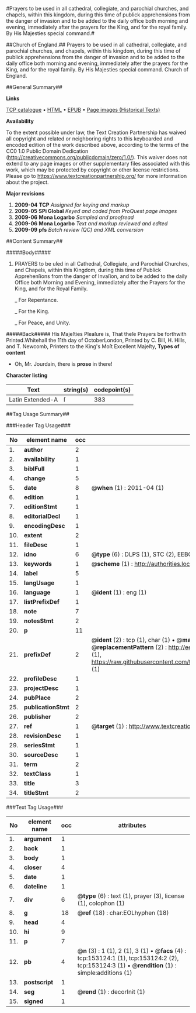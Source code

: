 #Prayers to be used in all cathedral, collegiate, and parochial churches, and chapels, within this kingdom, during this time of publick apprehensions from the danger of invasion and to be added to the daily office both morning and evening, immediately after the prayers for the King, and for the royal family. By His Majesties special command.#

##Church of England.##
Prayers to be used in all cathedral, collegiate, and parochial churches, and chapels, within this kingdom, during this time of publick apprehensions from the danger of invasion and to be added to the daily office both morning and evening, immediately after the prayers for the King, and for the royal family. By His Majesties special command.
Church of England.

##General Summary##

**Links**

[TCP catalogue](http://www.ota.ox.ac.uk/tcp/)  • 
[HTML](http://tei.it.ox.ac.uk/tcp/Texts-HTML/free/A79/A79695.html)  • 
[EPUB](http://tei.it.ox.ac.uk/tcp/Texts-EPUB/free/A79/A79695.epub) • 
[Page images (Historical Texts)](https://historicaltexts.jisc.ac.uk/eebo-99899343e)

**Availability**

To the extent possible under law, the Text Creation Partnership has waived all copyright and related or neighboring rights to this keyboarded and encoded edition of the work described above, according to the terms of the CC0 1.0 Public Domain Dedication (http://creativecommons.org/publicdomain/zero/1.0/). This waiver does not extend to any page images or other supplementary files associated with this work, which may be protected by copyright or other license restrictions. Please go to https://www.textcreationpartnership.org/ for more information about the project.

**Major revisions**

1. __2009-04__ __TCP__ *Assigned for keying and markup*
1. __2009-05__ __SPi Global__ *Keyed and coded from ProQuest page images*
1. __2009-06__ __Mona Logarbo__ *Sampled and proofread*
1. __2009-06__ __Mona Logarbo__ *Text and markup reviewed and edited*
1. __2009-09__ __pfs__ *Batch review (QC) and XML conversion*

##Content Summary##

#####Body#####

1. PRAYERS to be uſed in all Cathedral, Collegiate, and Parochial Churches, and Chapels, within this Kingdom, during this time of Publick Apprehenſions from the danger of Invaſion, and to be added to the daily Office both Morning and Evening, immediately after the Prayers for the King, and for the Royal Family.

    _ For Repentance.

    _ For the King.

    _ For Peace, and Unity.

#####Back#####
His Majeſties Pleaſure is, That theſe Prayers be forthwith Printed.Whitehall the 11th day of OctoberLondon, Printed by C. Bill, H. Hills, and T. Newcomb, Printers to the King's Moſt Excellent Majeſty,
**Types of content**

  * Oh, Mr. Jourdain, there is **prose** in there!

**Character listing**


|Text|string(s)|codepoint(s)|
|---|---|---|
|Latin Extended-A|ſ|383|

##Tag Usage Summary##

###Header Tag Usage###

|No|element name|occ|attributes|
|---|---|---|---|
|1.|__author__|2||
|2.|__availability__|1||
|3.|__biblFull__|1||
|4.|__change__|5||
|5.|__date__|8| @__when__ (1) : 2011-04 (1)|
|6.|__edition__|1||
|7.|__editionStmt__|1||
|8.|__editorialDecl__|1||
|9.|__encodingDesc__|1||
|10.|__extent__|2||
|11.|__fileDesc__|1||
|12.|__idno__|6| @__type__ (6) : DLPS (1), STC (2), EEBO-CITATION (1), PROQUEST (1), VID (1)|
|13.|__keywords__|1| @__scheme__ (1) : http://authorities.loc.gov/ (1)|
|14.|__label__|5||
|15.|__langUsage__|1||
|16.|__language__|1| @__ident__ (1) : eng (1)|
|17.|__listPrefixDef__|1||
|18.|__note__|7||
|19.|__notesStmt__|2||
|20.|__p__|11||
|21.|__prefixDef__|2| @__ident__ (2) : tcp (1), char (1)  •  @__matchPattern__ (2) : ([0-9\-]+):([0-9IVX]+) (1), (.+) (1)  •  @__replacementPattern__ (2) : http://eebo.chadwyck.com/downloadtiff?vid=$1&page=$2 (1), https://raw.githubusercontent.com/textcreationpartnership/Texts/master/tcpchars.xml#$1 (1)|
|22.|__profileDesc__|1||
|23.|__projectDesc__|1||
|24.|__pubPlace__|2||
|25.|__publicationStmt__|2||
|26.|__publisher__|2||
|27.|__ref__|1| @__target__ (1) : http://www.textcreationpartnership.org/docs/. (1)|
|28.|__revisionDesc__|1||
|29.|__seriesStmt__|1||
|30.|__sourceDesc__|1||
|31.|__term__|2||
|32.|__textClass__|1||
|33.|__title__|3||
|34.|__titleStmt__|2||


###Text Tag Usage###

|No|element name|occ|attributes|
|---|---|---|---|
|1.|__argument__|1||
|2.|__back__|1||
|3.|__body__|1||
|4.|__closer__|4||
|5.|__date__|1||
|6.|__dateline__|1||
|7.|__div__|6| @__type__ (6) : text (1), prayer (3), license (1), colophon (1)|
|8.|__g__|18| @__ref__ (18) : char:EOLhyphen (18)|
|9.|__head__|4||
|10.|__hi__|9||
|11.|__p__|7||
|12.|__pb__|4| @__n__ (3) : 1 (1), 2 (1), 3 (1)  •  @__facs__ (4) : tcp:153124:1 (1), tcp:153124:2 (2), tcp:153124:3 (1)  •  @__rendition__ (1) : simple:additions (1)|
|13.|__postscript__|1||
|14.|__seg__|1| @__rend__ (1) : decorInit (1)|
|15.|__signed__|1||
